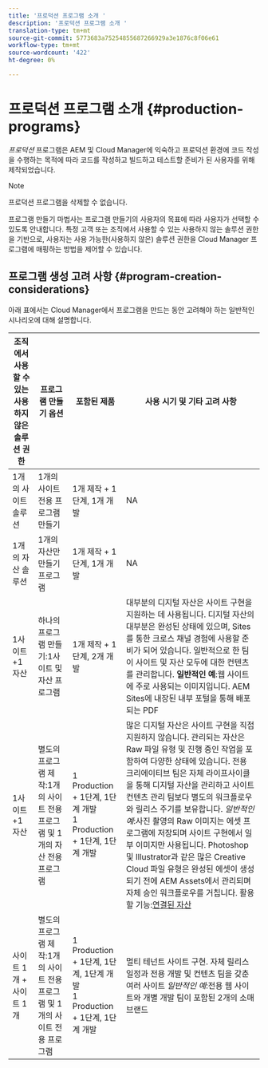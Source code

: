 ```yaml
---
title: '프로덕션 프로그램 소개 '
description: '프로덕션 프로그램 소개 '
translation-type: tm+mt
source-git-commit: 5773683a75254855687266929a3e1876c8f06e61
workflow-type: tm+mt
source-wordcount: '422'
ht-degree: 0%

---
```



# 프로덕션 프로그램 소개 {#production-programs}

*프로덕션* 프로그램은 AEM 및 Cloud Manager에 익숙하고 프로덕션 환경에 코드 작성을 수행하는 목적에 따라 코드를 작성하고 빌드하고 테스트할 준비가 된 사용자를 위해 제작되었습니다.

>[!NOTE]
>프로덕션 프로그램을 삭제할 수 없습니다.

프로그램 만들기 마법사는 프로그램 만들기의 사용자의 목표에 따라 사용자가 선택할 수 있도록 안내합니다. 특정 고객 또는 조직에서 사용할 수 있는 사용하지 않는 솔루션 권한을 기반으로, 사용자는 사용 가능한(사용하지 않은) 솔루션 권한을 Cloud Manager 프로그램에 매핑하는 방법을 제어할 수 있습니다.

## 프로그램 생성 고려 사항 {#program-creation-considerations}

아래 표에서는 Cloud Manager에서 프로그램을 만드는 동안 고려해야 하는 일반적인 시나리오에 대해 설명합니다.

| 조직에서 사용할 수 있는 사용하지 않은 솔루션 권한 | 프로그램 만들기 옵션 | 포함된 제품 | 사용 시기 및 기타 고려 사항 |
|--- |--- |--- |--- |
| 1개의 사이트 솔루션 | 1개의 사이트 전용 프로그램 만들기 | 1개 제작 + 1단계, 1개 개발 | NA |
| 1개의 자산 솔루션 | 1개의 자산만 만들기 프로그램 | 1개 제작 + 1단계, 1개 개발 | NA |
| 1사이트 +1 자산 | 하나의 프로그램 만들기:1사이트 및 자산 프로그램 | 1개 제작 + 1단계, 2개 개발 | 대부분의 디지털 자산은 사이트 구현을 지원하는 데 사용됩니다. 디지털 자산의 대부분은 완성된 상태에 있으며, Sites를 통한 크로스 채널 경험에 사용할 준비가 되어 있습니다. 일반적으로 한 팀이 사이트 및 자산 모두에 대한 컨텐츠를 관리합니다. **일반적인 예**:웹 사이트에 주로 사용되는 이미지입니다. AEM Sites에 내장된 내부 포털을 통해 배포되는 PDF |
| 1사이트 +1 자산 | 별도의 프로그램 제작:1개의 사이트 전용 프로그램 및 1개의 자산 전용 프로그램 | 1 Production + 1단계, 1단계 개발<br> 1 Production + 1단계, 1단계 개발 | 많은 디지털 자산은 사이트 구현을 직접 지원하지 않습니다. 관리되는 자산은 Raw 파일 유형 및 진행 중인 작업을 포함하여 다양한 상태에 있습니다. 전용 크리에이티브 팀은 자체 라이프사이클을 통해 디지털 자산을 관리하고 사이트 컨텐츠 관리 팀보다 별도의 워크플로우와 릴리스 주기를 보유합니다. *일반적인 예*:사진 촬영의 Raw 이미지는 에셋 프로그램에 저장되며 사이트 구현에서 일부 이미지만 사용됩니다. Photoshop 및 Illustrator과 같은 많은 Creative Cloud 파일 유형은 완성된 에셋이 생성되기 전에 AEM Assets에서 관리되며 자체 승인 워크플로우를 거칩니다. 활용할 기능:[연결된 자산](https://experienceleague.adobe.com/docs/experience-manager-cloud-service/assets/admin/use-assets-across-connected-assets-instances.html?lang=en#overview-of-connected-assets) |
| 사이트 1개 + 사이트 1개 | 별도의 프로그램 제작:1개의 사이트 전용 프로그램 및 1개의 사이트 전용 프로그램 | 1 Production + 1단계, 1단계, 1단계 개발<br>1 Production + 1단계, 1단계 개발 | 멀티 테넌트 사이트 구현. 자체 릴리스 일정과 전용 개발 및 컨텐츠 팀을 갖춘 여러 사이트 *일반적인 예*:전용 웹 사이트와 개별 개발 팀이 포함된 2개의 소매 브랜드 |



